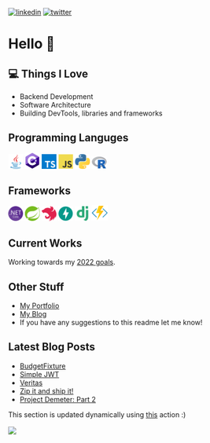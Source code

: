 [![linkedin](https://img.shields.io/badge/LinkedIn-0077B5?style=flat-square&logo=linkedin&logoColor=white)](https://www.linkedin.com/in/antonios-barotsis-5a26a0199/) [![twitter](https://img.shields.io/badge/Twitter-1DA1F2?style=flat-square&logo=twitter&logoColor=white)](https://twitter.com/Tony_Barotsis)
# Hello 👋

## 💻 Things I Love

- Backend Development
- Software Architecture
- Building DevTools, libraries and frameworks

## Programming Languges

<img src="images/java.svg" alt="java" width="30"/> <img
    src="images/cs.png" alt="c#" width="30"/> <img
    src="images/ts.png" alt="typescript" width="30"/> <img
    src="images/js.svg" alt="javascript" width="30"/> <img
    src="images/python.png" alt="python" width="30"/> <img
    src="images/R.png" alt="R" width="30"/>

## Frameworks
<img
    src="images/netcore.png" alt="netcore" width="30"/> <img 
    src="images/spring.png" alt="spring" width="30"/> <img
    src="images/nestjs.png" alt="nestjs" width="30"/> <img
    src="images/fastapi.png" alt="fastapi" width="30"/> <img
    src="images/django.png" alt="django" width="30"/> <img
    src="images/azurefunctions.svg" alt="azure functions" width="32"/>

## Current Works

Working towards my [2022 goals](https://twitter.com/Tony_Barotsis/status/1478046558490927112?t=naXh1UDMSLlHyqt-S9liYQ&s=09).

## Other Stuff
- [My Portfolio](https://antoniosbarotsis.github.io/)
- [My Blog](https://antoniosbarotsis.github.io/Blog/)
- If you have any suggestions to this readme let me know!

## Latest Blog Posts

<!--START_SECTION:feed-->
* [BudgetFixture](https:&#x2F;&#x2F;antoniosbarotsis.github.io&#x2F;Blog&#x2F;posts&#x2F;budgetfixture&#x2F;)
* [Simple JWT](https:&#x2F;&#x2F;antoniosbarotsis.github.io&#x2F;Blog&#x2F;posts&#x2F;simplejwt&#x2F;)
* [Veritas](https:&#x2F;&#x2F;antoniosbarotsis.github.io&#x2F;Blog&#x2F;posts&#x2F;posharp&#x2F;)
* [Zip it and ship it!](https:&#x2F;&#x2F;antoniosbarotsis.github.io&#x2F;Blog&#x2F;posts&#x2F;zipitandshipit&#x2F;)
* [Project Demeter: Part 2](https:&#x2F;&#x2F;antoniosbarotsis.github.io&#x2F;Blog&#x2F;posts&#x2F;demeter&#x2F;part_2&#x2F;)
<!--END_SECTION:feed-->

This section is updated dynamically using [this](https://github.com/JasonEtco/rss-to-readme) action :)

<!-- [![Anurag's github stats](https://github-readme-stats.vercel.app/api?username=antoniosbarotsis&count_private=true&show_icons=true&theme=dark)](https://github.com/anuraghazra/github-readme-stats)

[![willianrod's wakatime stats](https://github-readme-stats.vercel.app/api/wakatime?username=Tony_&layout=compact&theme=dark)](https://github.com/anuraghazra/github-readme-stats) -->

<!-- [![Anurag's github stats](https://github-readme-stats.vercel.app/api?username=antoniosbarotsis&count_private=true&show_icons=true&theme=dark&bg_color=45,5EFCE8,0396FF&text_color=000000&title_color=000000)](https://github.com/anuraghazra/github-readme-stats) -->

<!-- [![Anurag's github stats](https://github-readme-stats.vercel.app/api?username=antoniosbarotsis&count_private=true&show_icons=true&theme=dark&bg_color=45,FB8085,F9C1B1&text_color=000000&title_color=000000)](https://github.com/anuraghazra/github-readme-stats) -->

<!-- [![@Tony_'s wakatime stats](https://github-readme-stats.vercel.app/api/wakatime?username=Tony_&layout=compact&bg_color=45,0396FF,5EFCE8&text_color=000000&title_color=000000)](https://github.com/anuraghazra/github-readme-stats) -->

<img align="center" src="https://github-readme-stats.vercel.app/api?username=antoniosbarotsis&count_private=true&show_icons=true&theme=dark&bg_color=45,5EFCE8,0396FF&text_color=000000&title_color=000000"> 
<!-- <img align="center" src="https://github-readme-stats.vercel.app/api/wakatime?username=Tony_&layout=compact&bg_color=45,0396FF,5EFCE8&text_color=000000&title_color=000000" /> -->